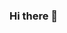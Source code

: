 ### Hi there 👋

<!--
**mike-adonis/mike-adonis** is a ✨ _special_ ✨ repository because its `README.md` (this file) appears on your GitHub profile.

Here are some ideas to get you started:

I haven't thought about this yet, but it's gonna be cool when i do.
- ⚡ Fun fact: ...
-->
